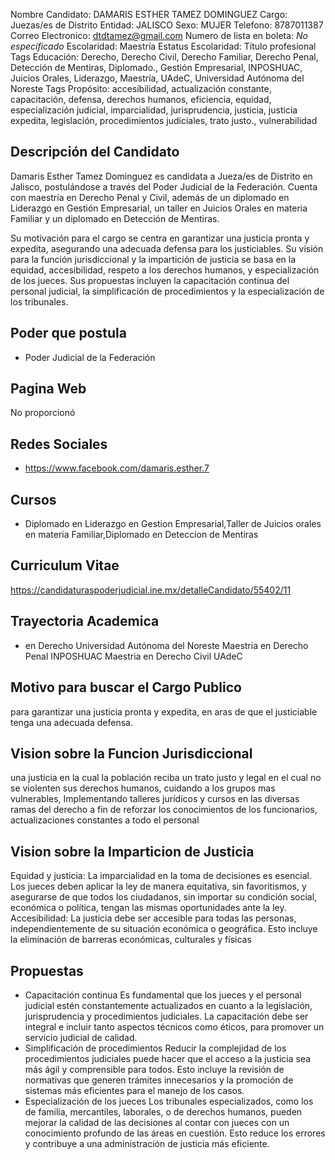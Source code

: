 Nombre Candidato: DAMARIS ESTHER TAMEZ DOMINGUEZ
Cargo: Juezas/es de Distrito
Entidad: JALISCO
Sexo: MUJER
Telefono: 8787011387
Correo Electronico: dtdtamez@gmail.com
Numero de lista en boleta: *No especificado*
Escolaridad: Maestría
Estatus Escolaridad: Título profesional
Tags Educación: Derecho, Derecho Civil, Derecho Familiar, Derecho Penal, Detección de Mentiras, Diplomado., Gestión Empresarial, INPOSHUAC, Juicios Orales, Liderazgo, Maestría, UAdeC, Universidad Autónoma del Noreste
Tags Propósito: accesibilidad, actualización constante, capacitación, defensa, derechos humanos, eficiencia, equidad, especialización judicial, imparcialidad, jurisprudencia, justicia, justicia expedita, legislación, procedimientos judiciales, trato justo., vulnerabilidad


## Descripción del Candidato 

Damaris Esther Tamez Dominguez es candidata a Jueza/es de Distrito en Jalisco, postulándose a través del Poder Judicial de la Federación. Cuenta con maestría en Derecho Penal y Civil, además de un diplomado en Liderazgo en Gestión Empresarial, un taller en Juicios Orales en materia Familiar y un diplomado en Detección de Mentiras. 

Su motivación para el cargo se centra en garantizar una justicia pronta y expedita, asegurando una adecuada defensa para los justiciables. Su visión para la función jurisdiccional y la impartición de justicia se basa en la equidad, accesibilidad, respeto a los derechos humanos, y especialización de los jueces. Sus propuestas incluyen la capacitación continua del personal judicial, la simplificación de procedimientos y la especialización de los tribunales.


## Poder que postula

- Poder Judicial de la Federación


## Pagina Web

No proporcionó


## Redes Sociales

- https://www.facebook.com/damaris.esther.7


## Cursos

- Diplomado en Liderazgo en Gestion Empresarial,Taller de Juicios orales en materia Familiar,Diplomado en Deteccion de Mentiras


## Curriculum Vitae

https://candidaturaspoderjudicial.ine.mx/detalleCandidato/55402/11


## Trayectoria Academica

- en Derecho Universidad Autónoma del Noreste Maestria en Derecho Penal INPOSHUAC Maestria en Derecho Civil UAdeC


## Motivo para buscar el Cargo Publico

para garantizar una justicia pronta y expedita, en aras de que el justiciable tenga una adecuada defensa.


## Vision sobre la Funcion Jurisdiccional

una justicia en la cual la población reciba un trato justo y legal en el cual no se violenten sus derechos humanos, cuidando a los grupos mas vulnerables, Implementando talleres jurídicos y cursos en las diversas ramas del derecho a fin de reforzar los conocimientos de los funcionarios, actualizaciones constantes a todo el personal


## Vision sobre la Imparticion de Justicia

Equidad y justicia: La imparcialidad en la toma de decisiones es esencial. Los jueces deben aplicar la ley de manera equitativa, sin favoritismos, y asegurarse de que todos los ciudadanos, sin importar su condición social, económica o política, tengan las mismas oportunidades ante la ley. Accesibilidad: La justicia debe ser accesible para todas las personas, independientemente de su situación económica o geográfica. Esto incluye la eliminación de barreras económicas, culturales y físicas


## Propuestas

- Capacitación continua Es fundamental que los jueces y el personal judicial estén constantemente actualizados en cuanto a la legislación, jurisprudencia y procedimientos judiciales. La capacitación debe ser integral e incluir tanto aspectos técnicos como éticos, para promover un servicio judicial de calidad.
- Simplificación de procedimientos Reducir la complejidad de los procedimientos judiciales puede hacer que el acceso a la justicia sea más ágil y comprensible para todos. Esto incluye la revisión de normativas que generen trámites innecesarios y la promoción de sistemas más eficientes para el manejo de los casos.
- Especialización de los jueces Los tribunales especializados, como los de familia, mercantiles, laborales, o de derechos humanos, pueden mejorar la calidad de las decisiones al contar con jueces con un conocimiento profundo de las áreas en cuestión. Esto reduce los errores y contribuye a una administración de justicia más eficiente.

